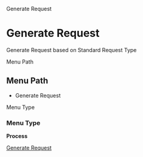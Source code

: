 
Generate Request
# Generate Request


Generate Request based on Standard Request Type

Menu Path
## Menu Path



- Generate Request

Menu Type
### Menu Type

**Process**


[Generate Request](functional-guide/process/process-r_generate-request.md)